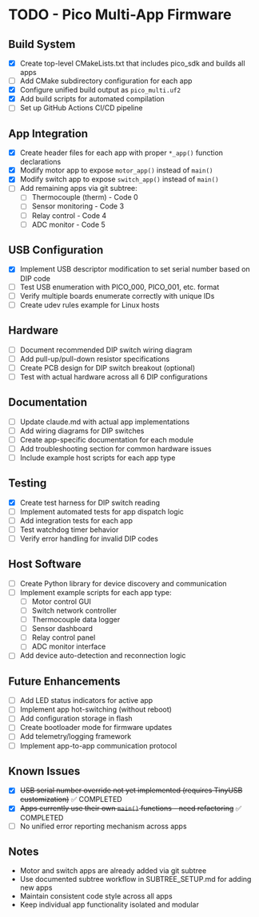 # TODO - Pico Multi-App Firmware

## Build System
- [x] Create top-level CMakeLists.txt that includes pico_sdk and builds all apps
- [ ] Add CMake subdirectory configuration for each app
- [x] Configure unified build output as `pico_multi.uf2`
- [x] Add build scripts for automated compilation
- [ ] Set up GitHub Actions CI/CD pipeline

## App Integration
- [x] Create header files for each app with proper `*_app()` function declarations
- [x] Modify motor app to expose `motor_app()` instead of `main()`
- [x] Modify switch app to expose `switch_app()` instead of `main()`
- [ ] Add remaining apps via git subtree:
  - [ ] Thermocouple (therm) - Code 0
  - [ ] Sensor monitoring - Code 3
  - [ ] Relay control - Code 4
  - [ ] ADC monitor - Code 5

## USB Configuration
- [x] Implement USB descriptor modification to set serial number based on DIP code
- [ ] Test USB enumeration with PICO_000, PICO_001, etc. format
- [ ] Verify multiple boards enumerate correctly with unique IDs
- [ ] Create udev rules example for Linux hosts

## Hardware
- [ ] Document recommended DIP switch wiring diagram
- [ ] Add pull-up/pull-down resistor specifications
- [ ] Create PCB design for DIP switch breakout (optional)
- [ ] Test with actual hardware across all 6 DIP configurations

## Documentation
- [ ] Update claude.md with actual app implementations
- [ ] Add wiring diagrams for DIP switches
- [ ] Create app-specific documentation for each module
- [ ] Add troubleshooting section for common hardware issues
- [ ] Include example host scripts for each app type

## Testing
- [x] Create test harness for DIP switch reading
- [ ] Implement automated tests for app dispatch logic
- [ ] Add integration tests for each app
- [ ] Test watchdog timer behavior
- [ ] Verify error handling for invalid DIP codes

## Host Software
- [ ] Create Python library for device discovery and communication
- [ ] Implement example scripts for each app type:
  - [ ] Motor control GUI
  - [ ] Switch network controller
  - [ ] Thermocouple data logger
  - [ ] Sensor dashboard
  - [ ] Relay control panel
  - [ ] ADC monitor interface
- [ ] Add device auto-detection and reconnection logic

## Future Enhancements
- [ ] Add LED status indicators for active app
- [ ] Implement app hot-switching (without reboot)
- [ ] Add configuration storage in flash
- [ ] Create bootloader mode for firmware updates
- [ ] Add telemetry/logging framework
- [ ] Implement app-to-app communication protocol

## Known Issues
- [x] ~~USB serial number override not yet implemented (requires TinyUSB customization)~~ ✅ COMPLETED
- [x] ~~Apps currently use their own `main()` functions - need refactoring~~ ✅ COMPLETED  
- [ ] No unified error reporting mechanism across apps

## Notes
- Motor and switch apps are already added via git subtree
- Use documented subtree workflow in SUBTREE_SETUP.md for adding new apps
- Maintain consistent code style across all apps
- Keep individual app functionality isolated and modular